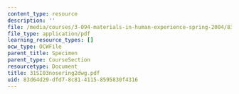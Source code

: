 ```yaml
---
content_type: resource
description: ''
file: /media/courses/3-094-materials-in-human-experience-spring-2004/83d64d29dfd78c8141158595830f4316_31SI03nosering2dwg.pdf
file_type: application/pdf
learning_resource_types: []
ocw_type: OCWFile
parent_title: Specimen
parent_type: CourseSection
resourcetype: Document
title: 31SI03nosering2dwg.pdf
uid: 83d64d29-dfd7-8c81-4115-8595830f4316
---
```

